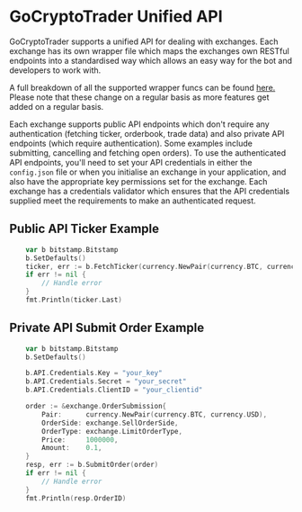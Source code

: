 # GoCryptoTrader Unified API

GoCryptoTrader supports a unified API for dealing with exchanges. Each exchange
has its own wrapper file which maps the exchanges own RESTful endpoints into a
standardised way which allows an easy way for the bot and developers to work with.

A full breakdown of all the supported wrapper funcs can be found [here.](https://github.com/thrasher-corp/gocryptotrader/blob/engine/exchanges/interfaces.go#L16)
Please note that these change on a regular basis as more features get added on
a regular basis.

Each exchange supports public API endpoints which don't require any authentication
(fetching ticker, orderbook, trade data) and also private API endpoints (which
require authentication). Some examples include submitting, cancelling and fetching
open orders). To use the authenticated API endpoints, you'll need to set your API
credentials in either the `config.json` file or when you initialise an exchange in
your application, and also have the appropriate key permissions set for the exchange.
Each exchange has a credentials validator which ensures that the API credentials
supplied meet the requirements to make an authenticated request.

## Public API Ticker Example

```go
    var b bitstamp.Bitstamp
    b.SetDefaults()
    ticker, err := b.FetchTicker(currency.NewPair(currency.BTC, currency.USD), asset.Spot)
    if err != nil {
        // Handle error
    }
    fmt.Println(ticker.Last)
```

## Private API Submit Order Example

```go
    var b bitstamp.Bitstamp
    b.SetDefaults()

    b.API.Credentials.Key = "your_key"
    b.API.Credentials.Secret = "your_secret"
    b.API.Credentials.ClientID = "your_clientid"

    order := &exchange.OrderSubmission{
        Pair:      currency.NewPair(currency.BTC, currency.USD),
        OrderSide: exchange.SellOrderSide,
        OrderType: exchange.LimitOrderType,
        Price:     1000000,
        Amount:    0.1,
    }
    resp, err := b.SubmitOrder(order)
    if err != nil {
        // Handle error
    }
    fmt.Println(resp.OrderID)
```
